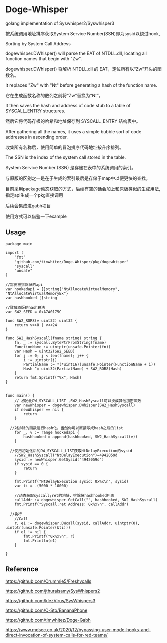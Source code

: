 # Doge-Whisper
golang implementation of  Syswhisper2/Syswhisper3

按系统调用地址排序获取System Service Number(SSN)即为sysid以绕过hook,

Sorting by System Call Address

dogewhisper.DWhisper() will parse the EAT of NTDLL.dll, locating all function names that begin with "Zw". 

dogewhisper.DWhisper() 将解析 NTDLL.dll 的 EAT，定位所有以“Zw”开头的函数名。

It replaces "Zw" with "Nt" before generating a hash of the function name.

它在生成函数名称的散列之前将“Zw”替换为“Nt”。

It then saves the hash and address of code stub to a table of SYSCALL_ENTRY structures. 

然后它将代码存根的哈希和地址保存到 SYSCALL_ENTRY 结构表中。

After gathering all the names, it uses a simple bubble sort of code addresses in ascending order. 

收集所有名称后，使用简单的冒泡排序代码地址按升序排列。

The SSN is the index of the system call stored in the table. 

System Service Number (SSN) 是存储在表中的系统调用的索引。

与原版的区别之一是在于生成的索引最后是存储于map中以便更快的查找。

目前采用package动态获取的方式，后续有空的话会加上和原版类似的生成用法,指定api生成一个pkg直接调用

后续会集成进gabh项目

使用方式可以借鉴一下example

## Usage
```
package main

import (
	"fmt"
	"github.com/timwhitez/Doge-Whisper/pkg/dogewhisper"
	"syscall"
	"unsafe"
)

//需要被排除掉的api
var hookedapi = []string{"NtAllocateVirtualMemory", "NtAllocateVirtualMemoryEx"}
var hashhooked []string

//致敬原版的hash算法
var SW2_SEED = 0xA7A0175C

func SW2_ROR8(v uint32) uint32 {
	return v>>8 | v<<24
}

func SW2_HashSyscall(fname string) string {
	fn, _ := syscall.BytePtrFromString(fname)
	FunctionName := uintptr(unsafe.Pointer(fn))
	var Hash = uint32(SW2_SEED)
	for j := 0; j < len(fname); j++ {
		i := uintptr(j)
		PartialName := *(*uint16)(unsafe.Pointer(FunctionName + i))
		Hash ^= uint32(PartialName) + SW2_ROR8(Hash)
	}
	return fmt.Sprintf("%x", Hash)
}


func main() {
	// 初始化DW_SYSCALL_LIST ,SW2_HashSyscall可以换成其他加密函数
	var newWhisper = dogewhisper.DWhisper(SW2_HashSyscall)
	if newWhisper == nil {
		return
	}

  //对排除的函数进行hash化，当然你可以直接写成hash之后的list
	for _, v := range hookedapi {
		hashhooked = append(hashhooked, SW2_HashSyscall(v))
	}

  //使用初始化后的DW_SYSCALL_LIST获取NtDelayExecution的sysid
	//SW2_HashSyscall("NtDelayExecution")=4942059d
	sysid := newWhisper.GetSysid("4942059d")
	if sysid == 0 {
		return
	}

	fmt.Printf("NtDelayExecution sysid: 0x%x\n", sysid)
	var ti = -(5000 * 10000)

	//动态获取syscall;ret的地址，排除掉hashhooked列表
	callAddr := dogewhisper.GetCall("", hashhooked, SW2_HashSyscall)
	fmt.Printf("Syscall;ret Address: 0x%x\n", callAddr)

  //执行
	//Call
	r, e1 := dogewhisper.DWcall(sysid, callAddr, uintptr(0), uintptr(unsafe.Pointer(&ti)))
	if e1 != nil {
		fmt.Printf("0x%x\n", r)
		fmt.Println(e1)
	}

}

```

## Reference
https://github.com/Crummie5/Freshycalls

https://github.com/jthuraisamy/SysWhispers2

https://github.com/klezVirus/SysWhispers3

https://github.com/C-Sto/BananaPhone

https://github.com/timwhitez/Doge-Gabh

https://www.mdsec.co.uk/2020/12/bypassing-user-mode-hooks-and-direct-invocation-of-system-calls-for-red-teams/
